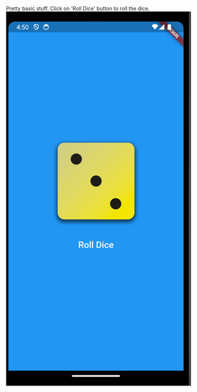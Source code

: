 Pretty basic stuff. Click on 'Roll Dice' button to roll the dice.
![Screenshot](https://github.com/BlackBeard009/DiceRoller/blob/main/screenshot/Screenshot%202024-03-25%20at%204.50.18%20AM.png?raw=true)

